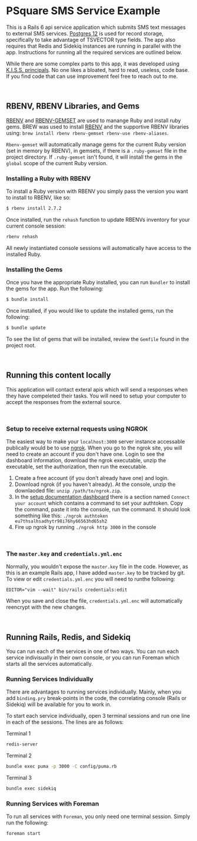 # PSquare SMS Service Example

This is a Rails 6 api service application which submits SMS text messages to external SMS services. [Postgres 12](https://postgresapp.com/downloads.html) is used for record storage, specifically to take advantage of TSVECTOR type fields. The app also requires that Redis and Sidekiq instances are running in parallel with the app. Instructions for running all the required services are outlined below.

While there are some complex parts to this app, it was developed using [K.I.S.S. principals](https://medium.com/@devisha.singh/the-kiss-principle-in-software-development-everything-you-need-to-know-dd8ea6e46bcd). No one likes a bloated, hard to read, useless, code base. If you find code that can use improvement feel free to reach out to me.



<br/>

## RBENV, RBENV Libraries, and Gems

[RBENV](https://github.com/sstephenson/rbenv) and [RBENV-GEMSET](https://github.com/jf/rbenv-gemset) are used to manange Ruby and install ruby gems. BREW was used to install [RBENV](https://github.com/sstephenson/rbenv) and the supportive RBENV libraries using: `brew install rbenv rbenv-gemset rbenv-use rbenv-aliases`.

`Rbenv-gemset` will automatically manage gems for the current Ruby version (set in memory by RBENV), in gemsets, if there is a `.ruby-gemset` file in the project directory. If `.ruby-gemset` isn't found, it will install the gems in the `global` scope of the current Ruby version.

### Installing a Ruby with RBENV

To install a Ruby version with RBENV you simply pass the version you want to install to RBENV, like so:

```sh
$ rbenv install 2.7.2
```

Once installed, run the `rehash` function to update RBENVs inventory for your current console session:

```sh
rbenv rehash
```

All newly instantiated console sessions will automatically have access to the installed Ruby.

### Installing the Gems

Once you have the appropriate Ruby installed, you can run `Bundler` to install the gems for the app. Run the following:

```sh
$ bundle install
```

Once installed, if you would like to update the installed gems, run the following:

```sh
$ bundle update
```

To see the list of gems that will be installed, review the `Gemfile` found in the project root.

<br/>

## Running this content locally

This application will contact exteral apis which will send a responses when they have compeleted their tasks. You will need to setup your computer to accept the responses from the external source.

<br/>

### Setup to receive external requests using NGROK

The easiest way to make your `localhost:3000` server instance accessable publically would be to use [ngrok](https://ngrok.com). When you go to the ngrok site, you will need to create an account if you don't have one. Login to see the dashboard information, download the ngrok executable, unzip the executable, set the authorization, then run the executable.

  1. Create a free account (if you don't already have one) and login.
  2. Download ngrok (if you haven't already). At the console, unzip the downlaoded file: `unzip /path/to/ngrok.zip`.
  3. In the [setup documentation dashboard](https://dashboard.ngrok.com/get-started/setup) there is a section named `Connect your account` which contains a command to set your authtoken. Copy the command, paste it into the console, run the command. It should look something like this: `./ngrok authtoken eu7thsalhsadhytr98i76hy66563hd65sh2`
  4. Fire up ngrok by running `./ngrok http 3000` in the console

<br/>

### The `master.key` and `credentials.yml.enc`

Normally, you wouldn't expose the `master.key` file in the code. However, as this is an example Rails app, I have added `master.key` to be tracked by git. To view or edit `credentials.yml.enc` you will need to runthe following:

```
EDITOR="vim --wait" bin/rails credentials:edit
```

When you save and close the file, `credentials.yml.enc` will automatically reencrypt with the new changes.

<br/>

## Running Rails, Redis, and Sidekiq

You can run each of the services in one of two ways. You can run each service indivisually in their own console, or you can run Foreman which starts all the services automatically.

### Running Services Individually

There are advantages to running services individually. Mainly, when you add `binding.pry` break-points in the code, the correlating console (Rails or Sidekiq) will be available for you to work in.

To start each service individually, open 3 terminal sessions and run one line in each of the sessions. The lines are as follows:

Terminal 1
```sh
redis-server
```

Terminal 2
```sh
bundle exec puma -p 3000 -C config/puma.rb
```

Terminal 3
```sh
bundle exec sidekiq
```

### Running Services with Foreman

To run all services with `Foreman`, you only need one terminal session. Simply run the following:

```sh
foreman start
```

<br/>

##
